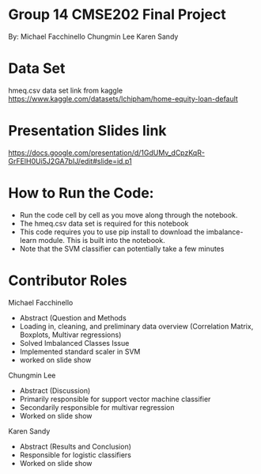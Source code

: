 # Group 14 CMSE202 Final Project
By:
    Michael Facchinello
    Chungmin Lee
    Karen Sandy

# Data Set
hmeq.csv data set link from kaggle
https://www.kaggle.com/datasets/lchipham/home-equity-loan-default

# Presentation Slides link
https://docs.google.com/presentation/d/1GdUMv_dCpzKqR-GrFElH0Ui5J2GA7bIJ/edit#slide=id.p1

# How to Run the Code:

- Run the code cell by cell as you move along through the notebook.
- The hmeq.csv data set is required for this notebook
- This code requires you to use pip install to download the imbalance-learn module. This is built into the notebook.
- Note that the SVM classifier can potentially take a few minutes

# Contributor Roles

Michael Facchinello
- Abstract (Question and Methods
- Loading in, cleaning, and preliminary data overview (Correlation Matrix, Boxplots, Multivar regressions)
- Solved Imbalanced Classes Issue
- Implemented standard scaler in SVM
- worked on slide show

Chungmin Lee
- Abstract (Discussion)
- Primarily responsible for support vector machine classifier
- Secondarily responsible for multivar regression
- Worked on slide show

Karen Sandy
- Abstract (Results and Conclusion)
- Responsible for logistic classifiers
- Worked on slide show
